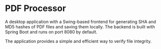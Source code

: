 # PDF Processor
A desktop application with a Swing-based frontend for generating SHA and MD5 hashes of PDF files and saving them locally. The backend is built with Spring Boot and runs on port 8080 by default.

The application provides a simple and efficient way to verify file integrity.
